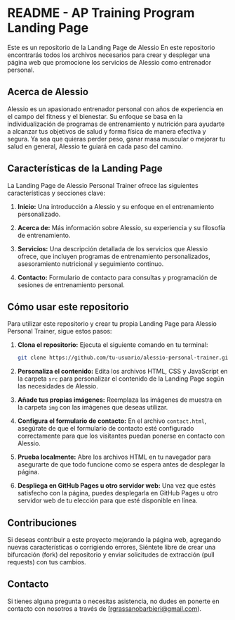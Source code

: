 # README - AP Training Program Landing Page

Este es un repositorio de la Landing Page de Alessio En este repositorio encontrarás todos los archivos necesarios para crear y desplegar una página web que promocione los servicios de Alessio como entrenador personal.

## Acerca de Alessio

Alessio es un apasionado entrenador personal con años de experiencia en el campo del fitness y el bienestar. Su enfoque se basa en la individualización de programas de entrenamiento y nutrición para ayudarte a alcanzar tus objetivos de salud y forma física de manera efectiva y segura. Ya sea que quieras perder peso, ganar masa muscular o mejorar tu salud en general, Alessio te guiará en cada paso del camino.

## Características de la Landing Page

La Landing Page de Alessio Personal Trainer ofrece las siguientes características y secciones clave:

1. **Inicio:** Una introducción a Alessio y su enfoque en el entrenamiento personalizado.

2. **Acerca de:** Más información sobre Alessio, su experiencia y su filosofía de entrenamiento.

3. **Servicios:** Una descripción detallada de los servicios que Alessio ofrece, que incluyen programas de entrenamiento personalizados, asesoramiento nutricional y seguimiento continuo.


6. **Contacto:** Formulario de contacto para consultas y programación de sesiones de entrenamiento personal.

## Cómo usar este repositorio

Para utilizar este repositorio y crear tu propia Landing Page para Alessio Personal Trainer, sigue estos pasos:

1. **Clona el repositorio:** Ejecuta el siguiente comando en tu terminal:

   ```bash
   git clone https://github.com/tu-usuario/alessio-personal-trainer.git
   ```

2. **Personaliza el contenido:** Edita los archivos HTML, CSS y JavaScript en la carpeta `src` para personalizar el contenido de la Landing Page según las necesidades de Alessio.

3. **Añade tus propias imágenes:** Reemplaza las imágenes de muestra en la carpeta `img` con las imágenes que deseas utilizar.

4. **Configura el formulario de contacto:** En el archivo `contact.html`, asegúrate de que el formulario de contacto esté configurado correctamente para que los visitantes puedan ponerse en contacto con Alessio.

5. **Prueba localmente:** Abre los archivos HTML en tu navegador para asegurarte de que todo funcione como se espera antes de desplegar la página.

6. **Despliega en GitHub Pages u otro servidor web:** Una vez que estés satisfecho con la página, puedes desplegarla en GitHub Pages u otro servidor web de tu elección para que esté disponible en línea.

## Contribuciones

Si deseas contribuir a este proyecto mejorando la página web, agregando nuevas características o corrigiendo errores, Siéntete libre de crear una bifurcación (fork) del repositorio y enviar solicitudes de extracción (pull requests) con tus cambios.

## Contacto

Si tienes alguna pregunta o necesitas asistencia, no dudes en ponerte en contacto con nosotros a través de [rgrassanobarbieri@gmail.com).

